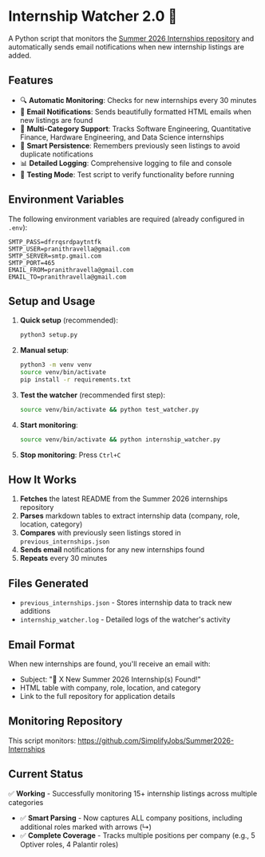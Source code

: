 # Internship Watcher 2.0 🚨

A Python script that monitors the [Summer 2026 Internships repository](https://github.com/SimplifyJobs/Summer2026-Internships) and automatically sends email notifications when new internship listings are added.

## Features

- 🔍 **Automatic Monitoring**: Checks for new internships every 30 minutes
- 📧 **Email Notifications**: Sends beautifully formatted HTML emails when new listings are found
- 🏢 **Multi-Category Support**: Tracks Software Engineering, Quantitative Finance, Hardware Engineering, and Data Science internships
- 💾 **Smart Persistence**: Remembers previously seen listings to avoid duplicate notifications
- 📊 **Detailed Logging**: Comprehensive logging to file and console
- 🧪 **Testing Mode**: Test script to verify functionality before running

## Environment Variables

The following environment variables are required (already configured in `.env`):

```
SMTP_PASS=dfrrqsrdpaytntfk
SMTP_USER=pranithravella@gmail.com
SMTP_SERVER=smtp.gmail.com
SMTP_PORT=465
EMAIL_FROM=pranithravella@gmail.com
EMAIL_TO=pranithravella@gmail.com
```

## Setup and Usage

1. **Quick setup** (recommended):
   ```bash
   python3 setup.py
   ```

2. **Manual setup**:
   ```bash
   python3 -m venv venv
   source venv/bin/activate
   pip install -r requirements.txt
   ```

3. **Test the watcher** (recommended first step):
   ```bash
   source venv/bin/activate && python test_watcher.py
   ```

4. **Start monitoring**:
   ```bash
   source venv/bin/activate && python internship_watcher.py
   ```

5. **Stop monitoring**: Press `Ctrl+C`

## How It Works

1. **Fetches** the latest README from the Summer 2026 internships repository
2. **Parses** markdown tables to extract internship data (company, role, location, category)
3. **Compares** with previously seen listings stored in `previous_internships.json`
4. **Sends email** notifications for any new internships found
5. **Repeats** every 30 minutes

## Files Generated

- `previous_internships.json` - Stores internship data to track new additions
- `internship_watcher.log` - Detailed logs of the watcher's activity

## Email Format

When new internships are found, you'll receive an email with:
- Subject: "🚨 X New Summer 2026 Internship(s) Found!"
- HTML table with company, role, location, and category
- Link to the full repository for application details

## Monitoring Repository

This script monitors: https://github.com/SimplifyJobs/Summer2026-Internships

## Current Status

✅ **Working** - Successfully monitoring 15+ internship listings across multiple categories
- ✅ **Smart Parsing** - Now captures ALL company positions, including additional roles marked with arrows (↳)
- ✅ **Complete Coverage** - Tracks multiple positions per company (e.g., 5 Optiver roles, 4 Palantir roles)